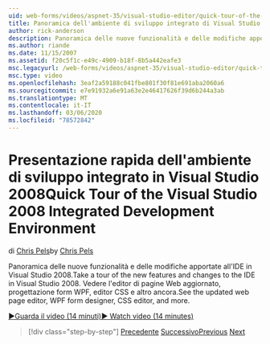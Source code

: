 ```yaml
---
uid: web-forms/videos/aspnet-35/visual-studio-editor/quick-tour-of-the-visual-studio-2008-integrated-development-environment
title: Panoramica dell'ambiente di sviluppo integrato di Visual Studio 2008 | Microsoft Docs
author: rick-anderson
description: Panoramica delle nuove funzionalità e delle modifiche apportate all'IDE in Visual Studio 2008. Vedere l'editor di pagine Web aggiornato, progettazione form WPF, editor CSS e altro ancora.
ms.author: riande
ms.date: 11/15/2007
ms.assetid: f20c5f1c-e49c-4909-b18f-8b5a442eafe3
msc.legacyurl: /web-forms/videos/aspnet-35/visual-studio-editor/quick-tour-of-the-visual-studio-2008-integrated-development-environment
msc.type: video
ms.openlocfilehash: 3eaf2a59188c041fbe801f30f81e691aba2060a6
ms.sourcegitcommit: e7e91932a6e91a63e2e46417626f39d6b244a3ab
ms.translationtype: MT
ms.contentlocale: it-IT
ms.lasthandoff: 03/06/2020
ms.locfileid: "78572842"
---
```

# <a name="quick-tour-of-the-visual-studio-2008-integrated-development-environment"></a><span data-ttu-id="735d3-104">Presentazione rapida dell'ambiente di sviluppo integrato in Visual Studio 2008</span><span class="sxs-lookup"><span data-stu-id="735d3-104">Quick Tour of the Visual Studio 2008 Integrated Development Environment</span></span>

<span data-ttu-id="735d3-105">di [Chris Pels](https://twitter.com/chrispels)</span><span class="sxs-lookup"><span data-stu-id="735d3-105">by [Chris Pels](https://twitter.com/chrispels)</span></span>

<span data-ttu-id="735d3-106">Panoramica delle nuove funzionalità e delle modifiche apportate all'IDE in Visual Studio 2008.</span><span class="sxs-lookup"><span data-stu-id="735d3-106">Take a tour of the new features and changes to the IDE in Visual Studio 2008.</span></span> <span data-ttu-id="735d3-107">Vedere l'editor di pagine Web aggiornato, progettazione form WPF, editor CSS e altro ancora.</span><span class="sxs-lookup"><span data-stu-id="735d3-107">See the updated web page editor, WPF form designer, CSS editor, and more.</span></span>

[<span data-ttu-id="735d3-108">&#9654;Guarda il video (14 minuti)</span><span class="sxs-lookup"><span data-stu-id="735d3-108">&#9654; Watch video (14 minutes)</span></span>](https://channel9.msdn.com/Blogs/ASP-NET-Site-Videos/quick-tour-of-the-visual-studio-2008-integrated-development-environment)

> [!div class="step-by-step"]
> <span data-ttu-id="735d3-109">[Precedente](intellisense-for-jscript-and-aspnet-ajax.md)
> [Successivo](creating-and-modifying-a-css-file.md)</span><span class="sxs-lookup"><span data-stu-id="735d3-109">[Previous](intellisense-for-jscript-and-aspnet-ajax.md)
[Next](creating-and-modifying-a-css-file.md)</span></span>
